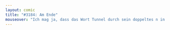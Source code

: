 ```yaml
---
layout: comic
title: "#3184: Am Ende"
mouseover: "Ich mag ja, dass das Wort Tunnel durch sein doppeltes n in der Mitte selbst einen zweispurigen Tunnel besitzt."
---
```

